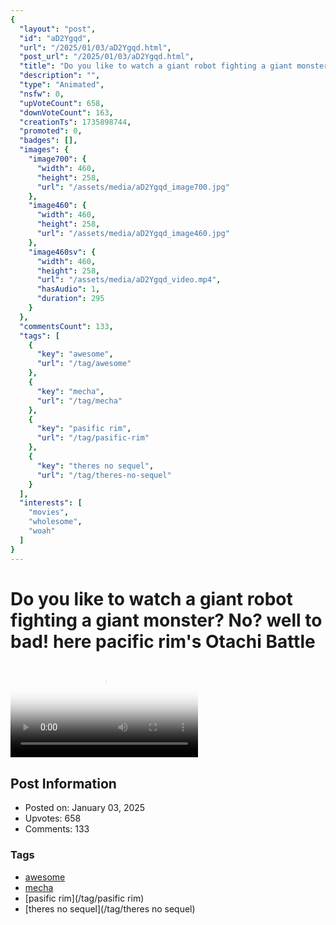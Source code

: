 ```yaml
---
{
  "layout": "post",
  "id": "aD2Ygqd",
  "url": "/2025/01/03/aD2Ygqd.html",
  "post_url": "/2025/01/03/aD2Ygqd.html",
  "title": "Do you like to watch a giant robot fighting a giant monster? No? well to bad! here pacific rim's Otachi Battle",
  "description": "",
  "type": "Animated",
  "nsfw": 0,
  "upVoteCount": 658,
  "downVoteCount": 163,
  "creationTs": 1735898744,
  "promoted": 0,
  "badges": [],
  "images": {
    "image700": {
      "width": 460,
      "height": 258,
      "url": "/assets/media/aD2Ygqd_image700.jpg"
    },
    "image460": {
      "width": 460,
      "height": 258,
      "url": "/assets/media/aD2Ygqd_image460.jpg"
    },
    "image460sv": {
      "width": 460,
      "height": 258,
      "url": "/assets/media/aD2Ygqd_video.mp4",
      "hasAudio": 1,
      "duration": 295
    }
  },
  "commentsCount": 133,
  "tags": [
    {
      "key": "awesome",
      "url": "/tag/awesome"
    },
    {
      "key": "mecha",
      "url": "/tag/mecha"
    },
    {
      "key": "pasific rim",
      "url": "/tag/pasific-rim"
    },
    {
      "key": "theres no sequel",
      "url": "/tag/theres-no-sequel"
    }
  ],
  "interests": [
    "movies",
    "wholesome",
    "woah"
  ]
}
---
```


# Do you like to watch a giant robot fighting a giant monster? No? well to bad! here pacific rim's Otachi Battle

<video controls playsinline loop poster="/assets/media/aD2Ygqd_image460.jpg">
  <source src="/assets/media/aD2Ygqd_video.mp4" type="video/mp4">
  Your browser does not support the video tag.
</video>

## Post Information

- Posted on: January 03, 2025
- Upvotes: 658
- Comments: 133

### Tags

- [awesome](/tag/awesome)
- [mecha](/tag/mecha)
- [pasific rim](/tag/pasific rim)
- [theres no sequel](/tag/theres no sequel)
